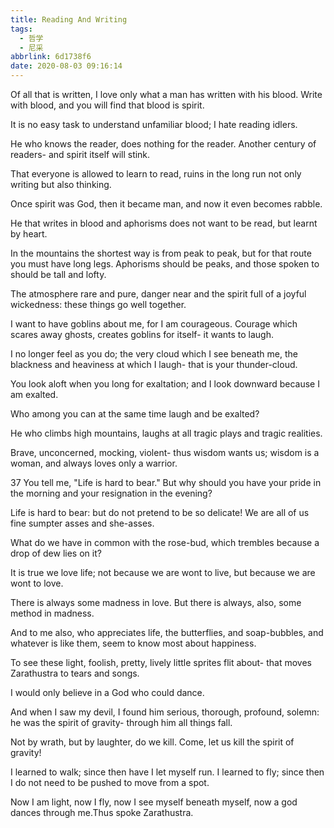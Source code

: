 ```yaml
---
title: Reading And Writing
tags:
  - 哲学
  - 尼采
abbrlink: 6d1738f6
date: 2020-08-03 09:16:14
---
```

Of all that is written, I love only what a man has written with his blood. Write with blood, and you will find that blood is spirit.

It is no easy task to understand unfamiliar blood; I hate reading idlers.

He who knows the reader, does nothing for the reader. Another century of readers- and spirit itself will stink.

That everyone is allowed to learn to read, ruins in the long run not only writing but also thinking.

Once spirit was God, then it became man, and now it even becomes rabble.

He that writes in blood and aphorisms does not want to be read, but learnt by heart.

In the mountains the shortest way is from peak to peak, but for that route you must have long legs. Aphorisms should be peaks, and those spoken to should be tall and lofty.

The atmosphere rare and pure, danger near and the spirit full of a joyful wickedness: these things go well together.

I want to have goblins about me, for I am courageous. Courage which scares away ghosts, creates goblins for itself- it wants to laugh.

I no longer feel as you do; the very cloud which I see beneath me, the blackness and heaviness at which I laugh- that is your thunder-cloud.

You look aloft when you long for exaltation; and I look downward because I am exalted.

Who among you can at the same time laugh and be exalted?

He who climbs high mountains, laughs at all tragic plays and tragic realities.

Brave, unconcerned, mocking, violent- thus wisdom wants us; wisdom is a woman, and always loves only a warrior.

37 You tell me, "Life is hard to bear." But why should you have your pride in the morning and your resignation in the evening?

Life is hard to bear: but do not pretend to be so delicate! We are all of us fine sumpter asses and she-asses.

What do we have in common with the rose-bud, which trembles because a drop of dew lies on it?

It is true we love life; not because we are wont to live, but because we are wont to love.

There is always some madness in love. But there is always, also, some method in madness.

And to me also, who appreciates life, the butterflies, and soap-bubbles, and whatever is like them, seem to know most about happiness.

To see these light, foolish, pretty, lively little sprites flit about- that moves Zarathustra to tears and songs.

I would only believe in a God who could dance.

And when I saw my devil, I found him serious, thorough, profound, solemn: he was the spirit of gravity- through him all things fall.

Not by wrath, but by laughter, do we kill. Come, let us kill the spirit of gravity!

I learned to walk; since then have I let myself run. I learned to fly; since then I do not need to be pushed to move from a spot.

Now I am light, now I fly, now I see myself beneath myself, now a god dances through me.Thus spoke Zarathustra.
